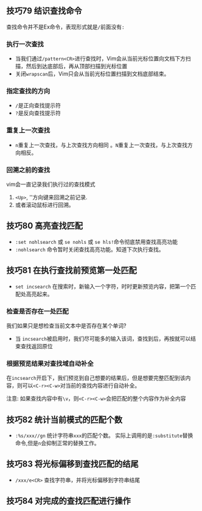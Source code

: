 ## 技巧79 结识查找命令

查找命令并不是Ex命令，表现形式就是`/`前面没有`:`

### 执行一次查找

* 当我们通过`/pattern<CR>`进行查找时，Vim会从当前光标位置向文档下方扫描，然后到达底部后，再从顶部扫描到光标位置
* 关闭`wrapscan`后，Vim只会从当前光标位置扫描到文档底部结束。


### 指定查找的方向

* `/`是正向查找提示符
* `?`是反向查找提示符

### 重复上一次查找

* `n`重复上一次查找，与上次查找方向相同 。`N`重复上一次查找，与上次查找方向相反。

### 回溯之前的查找

vim会一直记录我们执行过的查找模式

1. `<Up>`, '<down>'方向键来回溯之前记录.
2. 或者滚动鼠标进行回溯。



## 技巧80 高亮查找匹配

* `:set nohlsearch` 或 `se nohls` 或 `se hls!`命令彻底禁用查找高亮功能
* `:nohlsearch` 命令暂时关闭查找高亮功能。知道下次执行查找。


## 技巧81 在执行查找前预览第一处匹配

 * `set incsearch` 在搜索时，新输入一个字符，时时更新预览内容，把第一个匹配处高亮起来。
 
### 检查是否存在一处匹配 

我们如果只是想检查当前文本中是否存在某个单词?

 * 当 `incsearch`被启用时，我们尽可能多的输入该词，查找到后，再按<Esc>就可以结束查找返回原位

 
### 根据预览结果对查找域自动补全

在`incsearch`开启下，我们预览到自己想要的结果后，但是想要完整匹配到该内容，则可以`<C-r><C-w>`对当前的查找内容进行自动补全。

注意: 如果查找内容中有`\v`，则`<C-r><C-w>`会把匹配的整个内容作为补全内容


## 技巧82 统计当前模式的匹配个数

* `:%s/xxx//gn` 统计字符串`xxx`的匹配个数。 实际上调用的是`:substitute`替换命令,但是`n`会抑制正常的替换工作。


## 技巧83 将光标偏移到查找匹配的结尾

* `/xxx/e<CR>` 查找字符串，并将光标偏移到字符串结尾


## 技巧84 对完成的查找匹配进行操作

